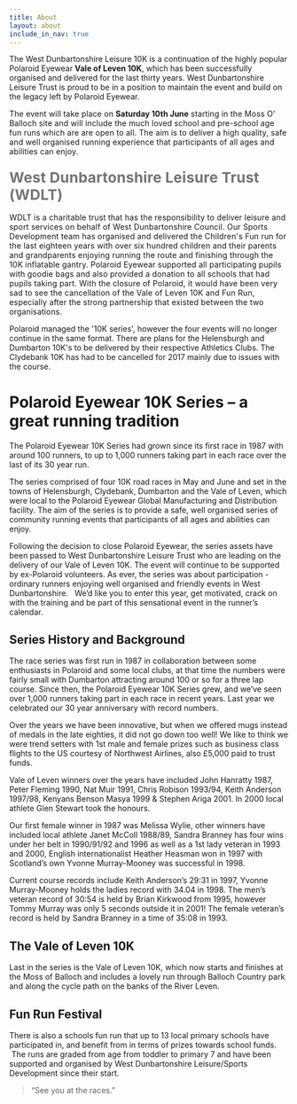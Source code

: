 ```yaml
---
title: About
layout: about
include_in_nav: true
---
```

The West Dunbartonshire Leisure 10K is a continuation of the highly popular Polaroid Eyewear **Vale of Leven 10K**, which has been successfully organised and delivered for the last thirty years. West Dunbartonshire Leisure Trust is proud to be in a position to maintain the event and build on the legacy left by Polaroid Eyewear. 

<span style="letter-spacing: 0.01em;">The event will take place on</span> **Saturday 10th June** <span style="letter-spacing: 0.01em;">starting in the Moss O' Balloch site and will include the much loved school and pre-school age fun runs which are are open to all. The aim is to deliver a high quality, safe and well organised running experience that participants of all ages and abilities can enjoy.</span>  

### <span style="font-size: 26px; color: rgb(116, 116, 116); letter-spacing: 0.01em;">**West Dunbartonshire Leisure Trust (WDLT)**</span>

<span style="letter-spacing: 0.18px;">WDLT is a charitable trust that has the responsibility to deliver leisure and sport services on behalf of West Dunbartonshire Council. Our Sports Development team has organised and delivered the Children's Fun run for the last eighteen years with over six hundred children and their parents and grandparents enjoying running the route and finishing through the 10K inflatable gantry. Polaroid Eyewear supported all participating pupils with goodie bags and also provided a donation to all schools that had pupils taking part. With the closure of Polaroid, it would have been very sad to see the cancellation of the Vale of Leven 10K and Fun Run, especially after the strong partnership that existed between the two organisations.  </span>

Polaroid managed the '10K series', however the four events will no longer continue in the same format. There are plans for the Helensburgh and Dumbarton 10K's to be delivered by their respective Athletics Clubs. The Clydebank 10K has had to be cancelled for 2017 mainly due to issues with the course. <span style="letter-spacing: 0.18px;"></span> 

# Polaroid Eyewear 10K Series – a great running tradition

The Polaroid Eyewear 10K Series had grown since its first race in 1987 with around 100 runners, to up to 1,000 runners taking part in each race over the last of its 30 year run.

The series comprised of four 10K road races in May and June and set in the towns of Helensburgh, Clydebank, Dumbarton and the Vale of Leven, which were local to the Polaroid Eyewear Global Manufacturing and Distribution facility. The aim of the series is to provide a safe, well organised series of community running events that participants of all ages and abilities can enjoy.

Following the decision to close Polaroid Eyewear, the series assets have been passed to West Dunbartonshire Leisure Trust who are leading on the delivery of our Vale of Leven 10K. The event will continue to be supported by ex-Polaroid volunteers. As ever, the series was about participation - ordinary runners enjoying well organised and friendly events in West Dunbartonshire.   We’d like you to enter this year, get motivated, crack on with the training and be part of this sensational event in the runner’s calendar.

## Series History and Background

The race series was first run in 1987 in collaboration between some enthusiasts in Polaroid and some local clubs, at that time the numbers were fairly small with Dumbarton attracting around 100 or so for a three lap course. Since then, the Polaroid Eyewear 10K Series grew, and we’ve seen over 1,000 runners taking part in each race in recent years. Last year we celebrated our 30 year anniversary with record numbers.

Over the years we have been innovative, but when we offered mugs instead of medals in the late eighties, it did not go down too well! We like to think we were trend setters with 1st male and female prizes such as business class flights to the US courtesy of Northwest Airlines, also £5,000 paid to trust funds.

Vale of Leven winners over the years have included John Hanratty 1987, Peter Fleming 1990, Nat Muir 1991, Chris Robison 1993/94, Keith Anderson 1997/98, Kenyans Benson Masya 1999 & Stephen Ariga 2001\. In 2000 local athlete Glen Stewart took the honours.

Our first female winner in 1987 was Melissa Wylie, other winners have included local athlete Janet McColl 1988/89, Sandra Branney has four wins under her belt in 1990/91/92 and 1996 as well as a 1st lady veteran in 1993 and 2000, English internationalist Heather Heasman won in 1997 with Scotland’s own Yvonne Murray-Mooney was successful in 1998.

Current course records include Keith Anderson’s 29:31 in 1997, Yvonne Murray-Mooney holds the ladies record with 34.04 in 1998\. The men’s veteran record of 30:54 is held by Brian Kirkwood from 1995, however Tommy Murray was only 5 seconds outside it in 2001! The female veteran’s record is held by Sandra Branney in a time of 35:08 in 1993.

## The Vale of Leven 10K

Last in the series is the Vale of Leven 10K, which now starts and finishes at the Moss of Balloch and includes a lovely run through Balloch Country park and along the cycle path on the banks of the River Leven.

## Fun Run Festival

There is also a schools fun run that up to 13 local primary schools have participated in, and benefit from in terms of prizes towards school funds.  The runs are graded from age from toddler to primary 7 and have been supported and organised by West Dunbartonshire Leisure/Sports Development since their start.

> “See you at the races.”